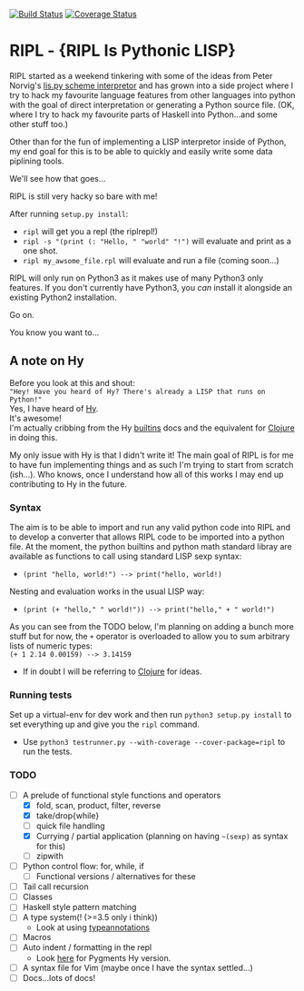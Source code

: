 [![Build Status](https://travis-ci.org/sminez/ripl.svg?branch=master)](https://travis-ci.org/sminez/ripl)
[![Coverage Status](https://coveralls.io/repos/github/sminez/ripl/badge.svg?branch=master)](https://coveralls.io/github/sminez/ripl?branch=master)

# RIPL - {RIPL Is Pythonic LISP}

RIPL started as a weekend tinkering with some of the ideas from Peter Norvig's
[lis.py scheme interpretor](http://norvig.com/lispy.html) and has grown into a
side project where I try to hack my favourite language features from other
languages into python with the goal of direct interpretation or generating a
Python source file. (OK, where I try to hack my favourite parts of Haskell
into Python...and some other stuff too.)

Other than for the fun of implementing a LISP interpretor inside of Python,
my end goal for this is to be able to quickly and easily write some data
piplining tools.

We'll see how that goes...

RIPL is still very hacky so bare with me!

After running `setup.py install`:
- `ripl` will get you a repl (the riplrepl!)
- `ripl -s "(print (: "Hello, " "world" "!")` will evaluate and print as a one shot.
- `ripl my_awsome_file.rpl` will evaluate and run a file (coming soon...)


RIPL will only run on Python3 as it makes use of many Python3 only features.
If you don't currently have Python3, you _can_ install it alongside an existing
Python2 installation.

Go on.

You know you want to...

## A note on Hy
Before you look at this and shout:<br>
`"Hey! Have you heard of Hy? There's already a LISP that runs on Python!"`<br>
Yes, I have heard of [Hy](https://github.com/hylang/hy).<br>
It's awesome!<br>
I'm actually cribbing from the Hy [builtins](http://docs.hylang.org/en/stable/language/api.html?#built-ins) 
docs and the equivalent for 
[Clojure](https://github.com/clojure/clojure/blob/clojure-1.7.0/src/clj/clojure/core.clj#L1564) in doing this.

My only issue with Hy is that I didn't write it! The main goal of RIPL is for me 
to have fun implementing things and as such I'm trying to start from scratch (ish...).
Who knows, once I understand how all of this works I may end up contributing to Hy in the future.


### Syntax
The aim is to be able to import and run any valid python code into RIPL and to develop
a converter that allows RIPL code to be imported into a python file.
At the moment, the python builtins and python math standard libray are available as 
functions to call using standard LISP sexp syntax:<br>
- `(print "hello, world!") --> print("hello, world!)`<br>

Nesting and evaluation works in the usual LISP way:<br>
- `(print (+ "hello," " world!")) --> print("hello," + " world!")`<br>

As you can see from the TODO below, I'm planning on adding a bunch more stuff but for now,
the `+` operator is overloaded to allow you to sum arbitrary lists of numeric types:<br>
  `(+ 1 2.14 0.00159) --> 3.14159`

- If in doubt I will be referring to [Clojure](http://clojure.org/api/cheatsheet) for ideas.

### Running tests
Set up a virtual-env for dev work and then run `python3 setup.py install` to
set everything up and give you the `ripl` command.
- Use `python3 testrunner.py --with-coverage --cover-package=ripl` to run the tests.


### TODO
- [ ] A prelude of functional style functions and operators
  -  [x] fold, scan, product, filter, reverse
  - [x] take/drop{while}
  - [ ] quick file handling
  - [x] Currying / partial application (planning on having `~(sexp)` as syntax for this)
  - [ ] zipwith
- [ ] Python control flow: for, while, if
  - [ ] Functional versions / alternatives for these
- [ ] Tail call recursion
- [ ] Classes
- [ ] Haskell style pattern matching
- [ ] A type system(! (>=3.5 only i think))
  - Look at using [typeannotations](https://github.com/ceronman/typeannotations)
- [ ] Macros
- [ ] Auto indent / formatting in the repl
  - Look [here](https://goo.gl/da5rR8) for Pygments Hy version.
- [ ] A syntax file for Vim (maybe once I have the syntax settled...)
- [ ] Docs...lots of docs!
